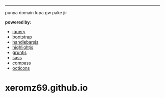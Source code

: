 -------------------------------

punya domain lupa gw pake jir

__powered by:__
- [jquery](http://jquery.org)
- [bootstrap](http://getbootstrap.com)
- [handlebarsjs](http://handlebarsjs.com)
- [highlightjs](http://http://highlightjs.org)
- [gruntjs](http://gruntjs.com)
- [sass](http://sass-lang.com)
- [compass](http://compass-style.org)
- [octicons](https://github.com/styleguide/css/7.0)
# xeromz69.github.io
